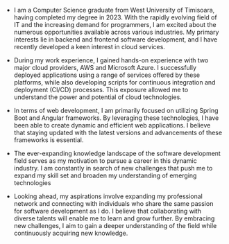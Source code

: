 - I am a Computer Science graduate from West University of Timisoara, having completed my degree in 2023. With the rapidly evolving field of IT and the increasing demand for programmers, I am excited about the numerous opportunities available across various industries. My primary interests lie in backend and frontend software development, and I have recently developed a keen interest in cloud services.

- During my work experience, I gained hands-on experience with two major cloud providers, AWS and Microsoft Azure. I successfully deployed applications using a range of services offered by these platforms, while also developing scripts for continuous integration and deployment (CI/CD) processes. This exposure allowed me to understand the power and potential of cloud technologies.

- In terms of web development, I am primarily focused on utilizing Spring Boot and Angular frameworks. By leveraging these technologies, I have been able to create dynamic and efficient web applications. I believe that staying updated with the latest versions and advancements of these frameworks is essential.

- The ever-expanding knowledge landscape of the software development field serves as my motivation to pursue a career in this dynamic industry. I am constantly in search of new challenges that push me to expand my skill set and broaden my understanding of emerging technologies

- Looking ahead, my aspirations involve expanding my professional network and connecting with individuals who share the same passion for software development as I do. I believe that collaborating with diverse talents will enable me to learn and grow further. By embracing new challenges, I aim to gain a deeper understanding of the field while continuously acquiring new knowledge.

<!---
AndDumi1008/AndDumi1008 is a ✨ special ✨ repository because its `README.md` (this file) appears on your GitHub profile.
You can click the Preview link to take a look at your changes.
--->
